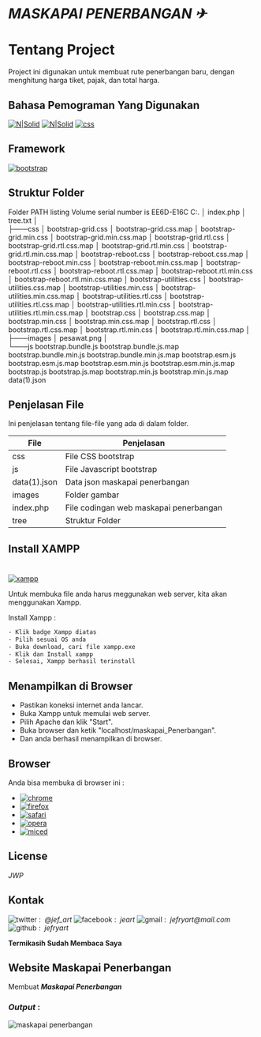# _MASKAPAI PENERBANGAN ✈_
#

# Tentang Project
Project ini digunakan untuk membuat rute penerbangan baru, dengan menghitung harga tiket, pajak, dan total harga.

## Bahasa Pemograman Yang Digunakan

[![N|Solid](https://img.shields.io/badge/PHP-777BB4?style=for-the-badge&logo=php&logoColor=white)]() [![N|Solid](https://img.shields.io/badge/HTML5-E34F26?style=for-the-badge&logo=html5&logoColor=white)]() [![css](https://img.shields.io/badge/CSS3-1572B6?style=for-the-badge&logo=css3&logoColor=white)]()

## Framework

[![bootstrap](https://img.shields.io/badge/Bootstrap-563D7C?style=for-the-badge&logo=bootstrap&logoColor=white)]()

## Struktur Folder
Folder PATH listing
Volume serial number is EE6D-E16C
C:.
│   index.php
│   tree.txt
│   
├───css
│       bootstrap-grid.css
│       bootstrap-grid.css.map
│       bootstrap-grid.min.css
│       bootstrap-grid.min.css.map
│       bootstrap-grid.rtl.css
│       bootstrap-grid.rtl.css.map
│       bootstrap-grid.rtl.min.css
│       bootstrap-grid.rtl.min.css.map
│       bootstrap-reboot.css
│       bootstrap-reboot.css.map
│       bootstrap-reboot.min.css
│       bootstrap-reboot.min.css.map
│       bootstrap-reboot.rtl.css
│       bootstrap-reboot.rtl.css.map
│       bootstrap-reboot.rtl.min.css
│       bootstrap-reboot.rtl.min.css.map
│       bootstrap-utilities.css
│       bootstrap-utilities.css.map
│       bootstrap-utilities.min.css
│       bootstrap-utilities.min.css.map
│       bootstrap-utilities.rtl.css
│       bootstrap-utilities.rtl.css.map
│       bootstrap-utilities.rtl.min.css
│       bootstrap-utilities.rtl.min.css.map
│       bootstrap.css
│       bootstrap.css.map
│       bootstrap.min.css
│       bootstrap.min.css.map
│       bootstrap.rtl.css
│       bootstrap.rtl.css.map
│       bootstrap.rtl.min.css
│       bootstrap.rtl.min.css.map
│       
├───images
│       pesawat.png
│       
└───js
        bootstrap.bundle.js
        bootstrap.bundle.js.map
        bootstrap.bundle.min.js
        bootstrap.bundle.min.js.map
        bootstrap.esm.js
        bootstrap.esm.js.map
        bootstrap.esm.min.js
        bootstrap.esm.min.js.map
        bootstrap.js
        bootstrap.js.map
        bootstrap.min.js
        bootstrap.min.js.map
      data(1).json
        


## Penjelasan File

Ini penjelasan tentang file-file yang ada di dalam folder.

| File | Penjelasan |
| ------ | ------ |
| css | File CSS bootstrap |
| js | File Javascript bootstrap |
| data(1).json | Data json maskapai penerbangan |
| images | Folder gambar |
| index.php | File codingan web maskapai penerbangan |
| tree | Struktur Folder |


## Install XAMPP 
#
[![xampp](https://img.shields.io/badge/Xampp-F37623?style=for-the-badge&logo=xampp&logoColor=white)](https://www.apachefriends.org/download.html)

Untuk membuka file anda harus meggunakan web server, kita akan menggunakan Xampp.

Install Xampp :

```sh
- Klik badge Xampp diatas
- Pilih sesuai OS anda
- Buka download, cari file xampp.exe
- Klik dan Install xampp
- Selesai, Xampp berhasil terinstall
```


## Menampilkan di Browser


- Pastikan koneksi internet anda lancar.
- Buka Xampp untuk memulai web server.
- Pilih Apache dan klik "Start".
- Buka browser dan ketik "localhost/maskapai_Penerbangan".
- Dan anda berhasil menampilkan di browser.

## Browser
Anda bisa membuka di browser ini :

- [![chrome](https://img.shields.io/badge/Google_chrome-4285F4?style=for-the-badge&logo=Google-chrome&logoColor=white)](https://www.google.co.id/chrome/)
- [![firefox](	https://img.shields.io/badge/Firefox_Browser-FF7139?style=for-the-badge&logo=Firefox-Browser&logoColor=white)](https://www.mozilla.org/)
- [![safari](https://img.shields.io/badge/Safari-FF1B2D?style=for-the-badge&logo=Safari&logoColor=white)](https://www.apple.com/id/safari/)
- [![opera](https://img.shields.io/badge/Opera-FF1B2D?style=for-the-badge&logo=Opera&logoColor=white)](https://www.opera.com/)
- [![miced](https://img.shields.io/badge/Microsoft_Edge-0078D7?style=for-the-badge&logo=Microsoft-edge&logoColor=white)](https://www.microsoft.com/id-id/edge)
## License 

_JWP_

## Kontak

![twitter](http://i.imgur.com/wWzX9uB.png) : ![]() _@jef_art_
![facebook](http://i.imgur.com/fep1WsG.png) : ![]() _jeart_
![gmail](http://i.imgur.com/VlgBKQ9.png) : ![]() _jefryart@mail.com_
![github](http://i.imgur.com/9I6NRUm.png) : ![]()  _jefryart_

**Termikasih Sudah Membaca Saya**

## Website Maskapai Penerbangan

Membuat <b><i>Maskapai Penerbangan</i></b>

<h3><i>Output </i>:</h3>

![maskapai penerbangan](https://user-images.githubusercontent.com/92837751/194977178-0ab0713d-34d1-415c-bcd2-a8b961f8a912.jpg)
